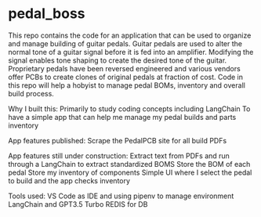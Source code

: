 # pedal_boss
This repo contains the code for an application that can be used to organize and manage building of guitar pedals. 
Guitar pedals are used to alter the normal tone of a guitar signal before it is fed into an amplifier. 
Modifying the signal enables tone shaping to create the desired tone of the guitar.
Proprietary pedals have been reversed engineered and various vendors offer PCBs to create clones of original pedals at fraction of cost.
Code in this repo will help a hobyist to manage pedal BOMs, inventory and overall build process. 

Why I built this: 
Primarily to study coding concepts including LangChain
To have a simple app that can help me manage my pedal builds and parts inventory

App features published: 
Scrape the PedalPCB site for all build PDFs

App features still under construction:
Extract text from PDFs and run through a LangChain to extract standardized BOMS
Store the BOM of each pedal 
Store my inventory of components 
Simple UI where I select the pedal to build and the app checks inventory 

Tools used: 
VS Code as IDE and using pipenv to manage environment
LangChain and GPT3.5 Turbo
REDIS for DB 

